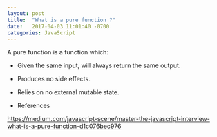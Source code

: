 ```yaml
---
layout: post
title:  "What is a pure function ?"
date:   2017-04-03 11:01:40 -0700
categories: JavaScript
---
```


A pure function is a function which:

- Given the same input, will always return the same output.
- Produces no side effects.
- Relies on no external mutable state.

- References

https://medium.com/javascript-scene/master-the-javascript-interview-what-is-a-pure-function-d1c076bec976

